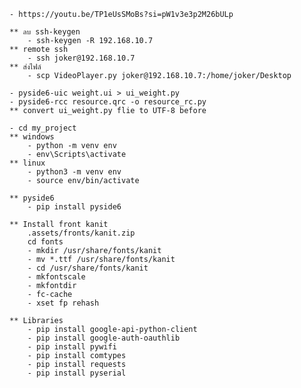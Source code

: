 <!-- ########### Example ########### -->
    - https://youtu.be/TP1eUsSMoBs?si=pW1v3e3p2M26bULp

<!-- ssh -->
    ** ลบ ssh-keygen
        - ssh-keygen -R 192.168.10.7
    ** remote ssh
        - ssh joker@192.168.10.7
    ** ส่งไฟล์
        - scp VideoPlayer.py joker@192.168.10.7:/home/joker/Desktop
        
<!-- ########### compile project ########### -->
    - pyside6-uic weight.ui > ui_weight.py
    - pyside6-rcc resource.qrc -o resource_rc.py
    ** convert ui_weight.py flie to UTF-8 before

    - cd my_project
    ** windows
        - python -m venv env
        - env\Scripts\activate
    ** linux
        - python3 -m venv env
        - source env/bin/activate

<!-- ########### Libraries ########### -->
    ** pyside6
        - pip install pyside6

    ** Install front kanit
        .assets/fronts/kanit.zip
        cd fonts
        - mkdir /usr/share/fonts/kanit
        - mv *.ttf /usr/share/fonts/kanit
        - cd /usr/share/fonts/kanit
        - mkfontscale
        - mkfontdir
        - fc-cache
        - xset fp rehash

    ** Libraries
        - pip install google-api-python-client
        - pip install google-auth-oauthlib
        - pip install pywifi
        - pip install comtypes
        - pip install requests
        - pip install pyserial